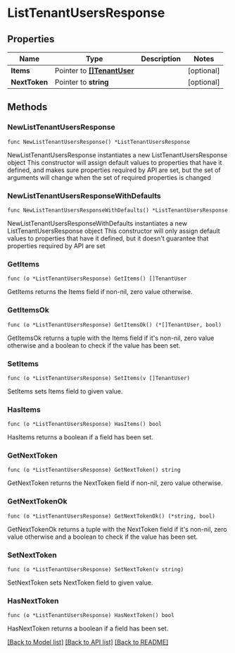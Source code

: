 # ListTenantUsersResponse

## Properties

Name | Type | Description | Notes
------------ | ------------- | ------------- | -------------
**Items** | Pointer to [**[]TenantUser**](TenantUser.md) |  | [optional] 
**NextToken** | Pointer to **string** |  | [optional] 

## Methods

### NewListTenantUsersResponse

`func NewListTenantUsersResponse() *ListTenantUsersResponse`

NewListTenantUsersResponse instantiates a new ListTenantUsersResponse object
This constructor will assign default values to properties that have it defined,
and makes sure properties required by API are set, but the set of arguments
will change when the set of required properties is changed

### NewListTenantUsersResponseWithDefaults

`func NewListTenantUsersResponseWithDefaults() *ListTenantUsersResponse`

NewListTenantUsersResponseWithDefaults instantiates a new ListTenantUsersResponse object
This constructor will only assign default values to properties that have it defined,
but it doesn't guarantee that properties required by API are set

### GetItems

`func (o *ListTenantUsersResponse) GetItems() []TenantUser`

GetItems returns the Items field if non-nil, zero value otherwise.

### GetItemsOk

`func (o *ListTenantUsersResponse) GetItemsOk() (*[]TenantUser, bool)`

GetItemsOk returns a tuple with the Items field if it's non-nil, zero value otherwise
and a boolean to check if the value has been set.

### SetItems

`func (o *ListTenantUsersResponse) SetItems(v []TenantUser)`

SetItems sets Items field to given value.

### HasItems

`func (o *ListTenantUsersResponse) HasItems() bool`

HasItems returns a boolean if a field has been set.

### GetNextToken

`func (o *ListTenantUsersResponse) GetNextToken() string`

GetNextToken returns the NextToken field if non-nil, zero value otherwise.

### GetNextTokenOk

`func (o *ListTenantUsersResponse) GetNextTokenOk() (*string, bool)`

GetNextTokenOk returns a tuple with the NextToken field if it's non-nil, zero value otherwise
and a boolean to check if the value has been set.

### SetNextToken

`func (o *ListTenantUsersResponse) SetNextToken(v string)`

SetNextToken sets NextToken field to given value.

### HasNextToken

`func (o *ListTenantUsersResponse) HasNextToken() bool`

HasNextToken returns a boolean if a field has been set.


[[Back to Model list]](../README.md#documentation-for-models) [[Back to API list]](../README.md#documentation-for-api-endpoints) [[Back to README]](../README.md)


